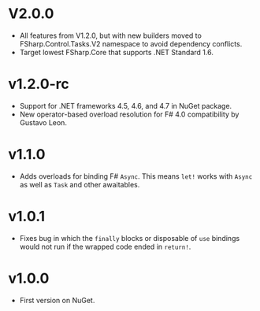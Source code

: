 # V2.0.0

* All features from V1.2.0, but with new builders moved to FSharp.Control.Tasks.V2 namespace to avoid dependency conflicts.
* Target lowest FSharp.Core that supports .NET Standard 1.6.

# v1.2.0-rc

* Support for .NET frameworks 4.5, 4.6, and 4.7 in NuGet package.
* New operator-based overload resolution for F# 4.0 compatibility by Gustavo Leon.

# v1.1.0

* Adds overloads for binding F# `Async`. This means `let!` works with `Async` as well as `Task` and other awaitables.

# v1.0.1

* Fixes bug in which the `finally` blocks or disposable of `use` bindings would not run if the wrapped code ended in
  `return!`.

# v1.0.0

* First version on NuGet.